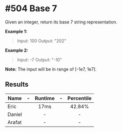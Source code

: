 # #504 Base 7

Given an integer, return its base 7 string representation.

**Example 1:**

>Input: 100
>Output: "202"

**Example 2:**

>Input: -7
>Output: "-10"

**Note:** The input will be in range of [-1e7, 1e7].

## Results

|Name| - |Runtime| - | Percentile |
|----|:-:|:-----:|:-:|:----------:|
|Eric||17ms||42.84%|
|Daniel||-||-|
|Arafat||-||-|